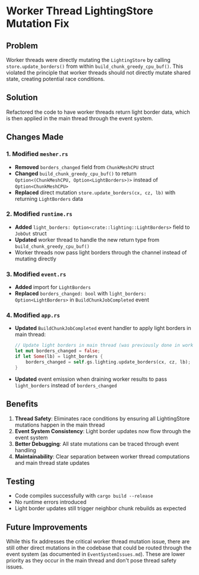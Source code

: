 # Worker Thread LightingStore Mutation Fix

## Problem
Worker threads were directly mutating the `LightingStore` by calling `store.update_borders()` from within `build_chunk_greedy_cpu_buf()`. This violated the principle that worker threads should not directly mutate shared state, creating potential race conditions.

## Solution
Refactored the code to have worker threads return light border data, which is then applied in the main thread through the event system.

## Changes Made

### 1. Modified `mesher.rs`
- **Removed** `borders_changed` field from `ChunkMeshCPU` struct
- **Changed** `build_chunk_greedy_cpu_buf()` to return `Option<(ChunkMeshCPU, Option<LightBorders>)>` instead of `Option<ChunkMeshCPU>`
- **Replaced** direct mutation `store.update_borders(cx, cz, lb)` with returning `LightBorders` data

### 2. Modified `runtime.rs`
- **Added** `light_borders: Option<crate::lighting::LightBorders>` field to `JobOut` struct
- **Updated** worker thread to handle the new return type from `build_chunk_greedy_cpu_buf()`
- Worker threads now pass light borders through the channel instead of mutating directly

### 3. Modified `event.rs`
- **Added** import for `LightBorders`
- **Replaced** `borders_changed: bool` with `light_borders: Option<LightBorders>` in `BuildChunkJobCompleted` event

### 4. Modified `app.rs`
- **Updated** `BuildChunkJobCompleted` event handler to apply light borders in main thread:
  ```rust
  // Update light borders in main thread (was previously done in worker)
  let mut borders_changed = false;
  if let Some(lb) = light_borders {
      borders_changed = self.gs.lighting.update_borders(cx, cz, lb);
  }
  ```
- **Updated** event emission when draining worker results to pass `light_borders` instead of `borders_changed`

## Benefits

1. **Thread Safety**: Eliminates race conditions by ensuring all LightingStore mutations happen in the main thread
2. **Event System Consistency**: Light border updates now flow through the event system
3. **Better Debugging**: All state mutations can be traced through event handling
4. **Maintainability**: Clear separation between worker thread computations and main thread state updates

## Testing
- Code compiles successfully with `cargo build --release`
- No runtime errors introduced
- Light border updates still trigger neighbor chunk rebuilds as expected

## Future Improvements
While this fix addresses the critical worker thread mutation issue, there are still other direct mutations in the codebase that could be routed through the event system (as documented in `EventSystemIssues.md`). These are lower priority as they occur in the main thread and don't pose thread safety issues.